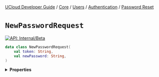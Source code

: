 [UCloud Developer Guide](/docs/developer-guide/README.md) / [Core](/docs/developer-guide/core/README.md) / [Users](/docs/developer-guide/core/users/README.md) / [Authentication](/docs/developer-guide/core/users/authentication/README.md) / [Password Reset](/docs/developer-guide/core/users/authentication/password-reset.md)

# `NewPasswordRequest`


[![API: Internal/Beta](https://img.shields.io/static/v1?label=API&message=Internal/Beta&color=red&style=flat-square)](/docs/developer-guide/core/api-conventions.md)



```kotlin
data class NewPasswordRequest(
    val token: String,
    val newPassword: String,
)
```

<details>
<summary>
<b>Properties</b>
</summary>

<details>
<summary>
<code>token</code>: <code><code><a href='https://kotlinlang.org/api/latest/jvm/stdlib/kotlin/-string/'>String</a></code></code>
</summary>





</details>

<details>
<summary>
<code>newPassword</code>: <code><code><a href='https://kotlinlang.org/api/latest/jvm/stdlib/kotlin/-string/'>String</a></code></code>
</summary>





</details>



</details>


